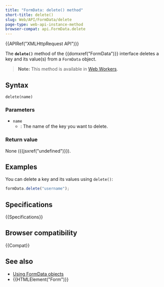 ```yaml
---
title: "FormData: delete() method"
short-title: delete()
slug: Web/API/FormData/delete
page-type: web-api-instance-method
browser-compat: api.FormData.delete
---
```


{{APIRef("XMLHttpRequest API")}}

The **`delete()`** method of the {{domxref("FormData")}} interface deletes a key and its value(s) from a `FormData` object.

> **Note:** This method is available in [Web Workers](/en-US/docs/Web/API/Web_Workers_API).

## Syntax

```js-nolint
delete(name)
```

### Parameters

- `name`
  - : The name of the key you want to delete.

### Return value

None ({{jsxref("undefined")}}).

## Examples

You can delete a key and its values using `delete()`:

```js
formData.delete("username");
```

## Specifications

{{Specifications}}

## Browser compatibility

{{Compat}}

## See also

- [Using FormData objects](/en-US/docs/Web/API/FormData/Using_FormData_Objects)
- {{HTMLElement("Form")}}
